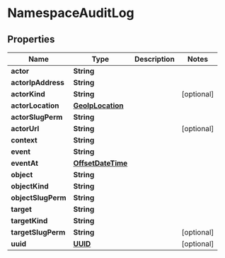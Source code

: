 
# NamespaceAuditLog

## Properties
Name | Type | Description | Notes
------------ | ------------- | ------------- | -------------
**actor** | **String** |  | 
**actorIpAddress** | **String** |  | 
**actorKind** | **String** |  |  [optional]
**actorLocation** | [**GeoIpLocation**](GeoIpLocation.md) |  | 
**actorSlugPerm** | **String** |  | 
**actorUrl** | **String** |  |  [optional]
**context** | **String** |  | 
**event** | **String** |  | 
**eventAt** | [**OffsetDateTime**](OffsetDateTime.md) |  | 
**object** | **String** |  | 
**objectKind** | **String** |  | 
**objectSlugPerm** | **String** |  | 
**target** | **String** |  | 
**targetKind** | **String** |  | 
**targetSlugPerm** | **String** |  |  [optional]
**uuid** | [**UUID**](UUID.md) |  |  [optional]



